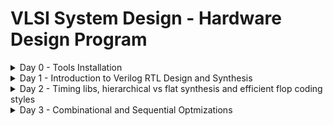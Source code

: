 # VLSI System Design - Hardware Design Program

<details>

 <summary>Day 0 - Tools Installation</summary>

## System Details

- **RAM**: 8GB
- **Storage**: 256GB SSD
- **OS**: macOS

## Yosys

```
$ git clone https://github.com/YosysHQ/yosys.git
$ brew install cmake gcc gawk tcl-tk libtool bison flex make
$ brew install graphviz xdot neovim macvim
$ cd yosys
$ git submodule update --init
$ make
$ ./yosys
```

![yosys](/images/Day0/yosys.png)

## Iverilog

```
$ brew install icarus-verilog
$ iverilog
```

![iverilog](/images/Day0/iverilog.png)

## GTKWave

```
$ brew install gtkwave
$ gtkwave
```

![gtkwave](/images/Day0/gtkwave.png)

## Introduction - Digital VLSI SoC Design and Planning

The following stages are involved in Digital VLSI SoC design and Planning:

- **Chip Modelling** - The planning starts with defining the chip. The design specifications are described in testbench (C/C++ based). This step is concluded by verifying the testbench using appropriate compilers.
- **Register-transfer level (RTL) Designing** - This stage involves creating a soft copy of the hardware, by converting c model to register-transfer level model using verilog and validate that design specifications are met.
- **Synthesis** - This step involves converting RTL verilog code (synthesizable code) to Gate Level Netlist which describes the design using logic gates. Macros (Reusable blocks in the design, this also require synthesizable code) and Analog IP (Block connecting with real analog world, this required functional RTL code).
- **SoC Integration** - Integrates all the netlist and blocks synthesized from RTL code into a single model (processor, memory, clock, analog IP, etc).
- **Physical Design** - Physical design converted logical connectivity of cells into physical connectivity. This step involves, Partitioning, Floorplanning, Power Planning, Placement, Clock Tree Synthesis, Routing and More.
- The final GDSII (Layout) generated from Netlist goes through verifications (DRC and LVS) steps before fabrication process (tapeout).
- The cycle is completed by testing the final chip from fab using the same testbench designed in planning phase to ensure the working the hardware chip.

</details>

<details>

 <summary>Day 1 - Introduction to Verilog RTL Design and Synthesis</summary>

## Overview

Day 1: RTL design and synthesis using Iverilog, GTKWave and Yosys with SKY130 Technology

### 1. Introduction to Open-Source Simulator Iverilog

- Simulator: A tool which is used to verify the RTL (Register Transfer Level) design and the tool used for this course is Iverilog.
- Design: Verilog code or a group of Verilog codes that, in order to satisfy the necessary requirements, implement the intended functionality.
- Testbench: A setup in which stimulus (test vectors) are applied to the design in order to verify its functionality.

#### How Simulator Works

- The simulator evaluates the ouput only when there is a change in the inputs.
- If no input changes, there is no change in output.

#### Test Design Structure

- The design may have one or more primary inputs and one or more primary outputs.
- The testbench does not have primary inputs or outputs.<br>
![iverilogDesignStructure](/images/Day1/iverilogDesignStructure.png)

#### Iverilog-Based Simulation Flow

- Iverilog is given both the design and the testbench.
- A VCD (Value Change Dump) file created by Iverilog is sent to GTKWave for waveform display.<br>
![iverilogSimulationFlow](/images/Day1/iverilogSimulationFlow.png)

### 2. Labs using Iverilog and GTKWave

#### Steps

- Clone the repository - git clone https://github.com/kunalg123/sky130RTLDesignAndSynthesisWorkshop.git <br>
![gitClone](/images/Day1/sky130GitClone.png)

#### Key Points

- my_lib: Directory contains all the standard cell files used for synthesis
- lib: Directory with Sky130 Standard Cell library used for synthesis
- verilog_files: Directory contains all the verilog codes, along with their testbench, for the standard cells used in lib.<br>
![files](/images/Day1/filesSky130.png)

#### Lab Steps

- Load the Multiplexer and its testnech into iverilog, then execute the a.out file which is generated through iverilog. This will generate vcd file.<br>
![iverilogLoad](/images/Day1/iverilogLoad.png)
- Load the .vcd file into the GTKWave for visulaization and functional verification.<br>
![gtkwaveLoad](/images/Day1/gtkwaveLoad.png)

### 3. Introduction to Yosys and Logic Synthesis

#### Introduction to Yosys

- Synthesizer tool converts verilog RTL design code into gate-level netlist.
- Yosys is a open source synthesizer tool used for coverting the RTL code to netlist.
- Netlist represents the design in terms of standard cells from the library (.lib) file.<br>
![yosysSetup](/images/Day1/yosysSetup.png)
- read_verilog: Command will read the design verilog file.
- read_liberty: Command will read the standard cell library file.
- write_verilog: Command will generate the netlist file.

#### Verification of Synthesis

- The generated netlist can be verified using iverilog.
- The primary inputs and outputs of the synthesized netlist remain the same as in the RTL design, meaning the same testbench can be used.
- The synthesis simulation should match with the RTL simulation.<br>
![synthesisVerify](/images/Day1/synthesisVerify.png)

#### Introduction to Logic Synthesis

- <strong>RTL Design:</strong> Behavioral representation of the required design specification written in verilog HDL<br>
![rtl](/images/Day1/RTLdesign.png)
- <strong>Synthesis:</strong> Conversion of RTL verilog code to gate level represenatation with logic gates and interconnects.
- <strong>Netlist:</strong> Consisting of logic gates and interconnects generated through synthesis process.<br>
![syn](/images/Day1/Synthesis.png)
- <strong>.lib:</strong> A collection of logical modules, including basic logic gates (e.g., AND, OR, NOT). Different flavors of the same gate exist (e.g., slow, medium, fast versions, 2input, 3input, 4input).
- <strong>Need of different falours of gate:</strong> Faster and slower cells have different useage in the design to meet different design specifications.<br>
![faster](/images/Day1/Need1.png)
![slower](/images/Day1/Need2.png)
![diff](/images/Day1/fastslow.png)
- <strong>Selection of cells:</strong> It is important to guide the synthesizer to select the flavour of cells that is optimum for the implementation of logic circuit. More use of faster cells may lead to bad circuit interms of power and area and hold time violations, more use of slower cells will lead to performace degardation and circuit becomes sluggish. All this guidance provided to the synthesizer through "Constraints".
- <strong>Synthesis illustration:</strong> <br>
![syn2](/images/Day1/synillustration.png)

### 4. Labs using Yosys and SKY130 PDKs

#### Lab steps

- Use of Iverilog to simulate RTL and Yosys for generating netlist.
- Visualize waveform from both RTL and synthesis simulation and analyze sythezied designs
- Invoke yosys to the sythesis process in the terminal <br>
![yosys](/images/Day0/yosys.png)
- Read liberty files consisting of library files <br>
![readLib](/images/Day1/readLib.png)
- Reading verilog design for verification <br>
![verifyDesign](/images/Day1/verifyread.png)
- Now Run synthesis process on the top-level module <br>
 `synth -top good_mux` <br>
![synTopLevel](/images/Day1/synTopLevel.png)
- Perform logic optimization using ABC command. This command will convert the RTL design to gate level with the cells, I/O singals provided in standard cell library <br>
 `abc -liberty ../sky130RTLDesignAndSynthesisWorkshop/verilog_files/good_mux.v` <br>
![abc](/images/Day1/abc.png)
- Use show command to view graphical representation of design <br>
 `show` <br>
![show1](/images/Day1/show1.png) <br>
![show2](/images/Day1/show2.png)
- Write Verilog Netlist file <br>
 `write_verilog good_mux_netlist.v or write_verilog -noattr good_mux_netlist.v`<br>
 `!gvim good_mux_netlist.v` <br>
![gvim](/images/Day1/gvim.png)

</details>

<details>
<summary>Day 2 - Timing libs, hierarchical vs flat synthesis and efficient flop coding styles</summary>

## Overview

Day 2: Understanding timing libraries (.libs), the difference between hieratchical and flat synthesis, and optimizing flip-flop coding techniques. These ideas are essential for enhancing RTL design and synthesis procedures.

### 1. Introduction to timing .libs

#### Introduction to timing .libs

- The breakdown of SkyWater 130nm process design kit's (PDK) library named `sky130_fd_sc_hd__tt_025C_1v80.lib` is -
- <strong>Sky130</strong>: 130nm technology developed by SkyWater.
- <strong>fd_sc_hd</strong>: Fully depleted, high density standard cell library.
- <strong>tt_025C</strong>: Indicates typical-typical process corner at temperature of 25°C.
- <strong>1v80</strong>: Nominal operating supply voltage of 1.8 Volts.
- <strong>PVT</strong>: Process-voltage-temperature variation is a term used to describe the three main sources of variation in circuit design: process, voltage, and temperature. PVT variations can affect a circuit's timing, power, and noise characteristics. PVT variations are caused by the unpredictability of process parameters during the fabrication of an integrated circuit (IC). Some of the parameters include: Oxide thickness, Channel length, Channel width, Impurity concentration densities, and Diffusion depths.

#### Basic Info from Library

 ![libInfo](/images/Day1/libInfo.png)

#### Cell `sky130_fd_sc_hd__a2111o_1`

- Indicates a 2-input AND into first input of 4-input OR. `X = ((A1 & A2) | B1 | C1 | D1)`
- <strong>a</strong>: AND gate
- <strong>o</strong>: OR gate
- <strong>2111</strong>: Two inputs (A1, A2) go into an AND gate. The result feeds into the first input of a 4-input OR gate (A1&A2, B1, C1, D1). <br>
![logicCell](/images/Day1/logicCell.png)

#### Other observations

- It also tell about the cell's 32 (5 input) combinations of leakage power values, area, power port info, description of capacitance, power, max_transistion of each pin, timing information.
- As the number of gates increases,a larger cell is employing wider transistors, the area also increases.
- Wider cells are faster but require larger areas and consume more power.
- Smaller cells have more delay but require less area and consume less power. <br>
![compareCells](/images/Day1/compareCells.png)

### 2. Hierarchical vs Flat Synthesis

#### Hierarchical vs Flat Synthesis

- Main difference is hierarchical synthesis allows for modular design whereas flat synthesis allows a single-level design.

#### Lab - Using multiple_module.v

![example1](/images/Day1/example1.png)

#### After Synthesis we expect -

![example2](/images/Day1/synBlock.jpeg)

#### Lab Steps - Hierarchical Synthesis

- Invoke Yosys <br>
  `./yosys`
- Read Liberty Files: Loads the library file for synthesis <br>
  `read_liberty -lib ../sky130RTLDesignAndSynthesisWorkshop/lib/sky130_fd_sc_hd__tt_025C_1v80.v`
- Read Verilog Files: Load design verilog file <br>
  `read_verilog ../sky130RTLDesignAndSynthesisWorkshop/verilog_files/multiple_modules.v`
- Run Synthesis on Top Level Module: Specify the top level module for yosys synthesis <br>
  `synth -top multiple_modules` <br>
![example3](/images/Day1/example3.png)
![example4](/images/Day1/example4.png)
- ABC Algorithum for Logic Optimization: Logic optimization of synthesized design by utilizing same liberty file. <br>
  `abc -liberty ../sky130RTLDesignAndSynthesisWorkshop/lib/sky130_fd_sc_hd__tt_025C_1v80.v`
![abcHS](/images/Day1/abcHS.png)
- Show command: to visualize the synthesized design <br>
  `show`
![showHS](/images/Day1/example5.png)
- Write Verilog Netlist: Generate synthesized netlist verilog file <br>
  `write_verilog -noattr multiple_modules_netlist.v`
![wvHS](/images/Day1/wvHS.png)
![mmnetlist](/images/Day1/mmnetlist.png)
- We can observe that hierarchy is preserved. The sub_module1 and sub_module2 are instantiated separately in the synthesized Verilog netlist rather than seeing AND or OR gate.

**Learning Note**:

- The selection of cells (implementation of design) depends on the synthesis tools/PDKs. The synthesis tool selects appropriate cells based on the design’s needs, balancing speed, area, and power to meet timing requirements effectively.
- In device fabrication, PMOS stacked structures are generally less preferred due to Larger Area Requirement. PMOS devices are generally larger than NMOS devices due to their need for lower doping concentrations to achieve the desired threshold voltage. Stacked PMOS structures therefore require more silicon area, which increases the chip’s footprint and cost. Other limitations include Higher Threshold Voltage (Vth) Requirement, increased delay and slower performance, increased power consumption, poorer substrate control.

#### Lab Steps - Flat Synthesis

- <strong>Flatten:</strong> Eliminates hierarchy and and converts the design to a flat structure. <br>
 `flatten` <br>
![flatten](/images/Day1/flatten.png)
- <strong>Write Flatten Synthesized Design to Netlist Verilog Code:</strong> Eliminates hierarchy and and converts the design to a flat structure. <br>
 `write_verilog -noattr multiple_modules_flat_netlist.v` <br>
 `!gvim multiple_modules_flat_netlist.v` <br>
![flattenBD](/images/Day1/flattenBD.png)
![wvFlatten](/images/Day1/wvFlatten.png)

#### Sub-module Level Synthesis and its necessity

- RTL (Register Transfer Level) designs consists of various functional blocks or sub-modules. Sub-module level synthesis allows each of these sub-modules to be synthesized independently.
- The synthesis tool may efficiently optimize each sub-module by synthesizing them separately. Each sub-module undergoes area minimization, technology mapping, and logic optimization. As a result, the total chip area is decreased and resources are used more effectively.
- Each submodule can be designed, verified, and optimized independently. They can be reused in a large design multiple times saving time and enhancing efficiency.
- Parallel processing increases efficiency by allowing the simultaneous synthesis of several sub-modules. Parallel synthesis greatly shortens turnaround times for large designs.

#### Lab Steps - Sub module synthesis

```
read_liberty -lib ../lib/sky130_fd_sc_hd__tt_025C_1v80.lib
read_verilog multiple_modules.v
synth -top sub_module1
abc -liberty ../lib/sky130_fd_sc_hd__tt_025C_1v80.lib
show
```

![submodule1](/images/Day1/submodule1.png)
![submodule2](/images/Day1/submodule2.png)
![submodule3](/images/Day1/submodule3.png)

### 3. Various Flop Coding Styles and Optimization

#### What are Flip-Flops?

- A flip-flop is a type of digital memory circuit that can store one bit of binary data, either a 0 or a 1. Unlike latches, which are level-sensitive, flip-flops are edge-triggered devices, meaning they change states only at specific moments, usually on the rising or falling edge of a clock signal. They form the building blocks for registers, counters, and other timing-dependent component where data needs to be stored, synchronized, or sequenced based on clock cycles.

#### Importance of flops and how do they prevent glitches in the circuit?

- Flops are essential components in digital circuits, providing stable and synchronized data storage and transfer, which is crucial for reliable circuit performance. As edge-triggered devices, flops only update their output in response to specific clock edges (e.g., rising or falling), ensuring data transitions occur at precise, controlled intervals. This timing control synchronizes all elements of the circuit, preventing timing misalignments, noise, and transient variations that could lead to unintended signal fluctuations, or glitches.
- Proper placement of flops during synthesis is equally important, as it minimizes data travel distances and timing delays, reducing overall power consumption and enhancing timing accuracy. Well-placed flops ensure consistent data flow and eliminate spurious outputs, allowing circuits to meet stringent timing requirements, enabling performance optimizations like pipelining, and ensuring energy efficiency through streamlined data handling. <br>
![flopglitch](/images/Day1/flopglitch.jpeg)

#### Different types of Flip-Flops

##### Synchronous Flip-Flops

- Synchronous flip-flops change their state based on a clock signal, meaning they respond only on a specific clock edge (e.g., rising or falling). This synchronization to the clock makes them predictable and easier to control, as all flip-flops in a synchronous circuit change state simultaneously based on the clock cycle. Synchronous flip-flops are widely used in digital systems because they allow for precise timing, which helps maintain consistent data flow and prevents glitches due to uncoordinated state changes.
- Example: D Flip-Flop, JK Flip-Flop
- Application: Used in synchronous circuits like counters, shift registers, and memory storage elements in a processor.

##### Asynchronous Flip-Flops

- Asynchronous flip-flops are not controlled by a clock signal; instead, they change state immediately when the input changes, which is independent of any clock. This behavior makes them faster but also more prone to timing issues, as they respond as soon as an input signal is detected. Asynchronous flip-flops are less common in large digital systems but useful in simple applications where immediate response is essential and timing control is less critical.
- Example: Set-Reset (SR) Latch (which can be converted into an asynchronous SR Flip-Flop)
- Application: Simple state-holding circuits, debounce circuits, or for immediate response requirements in small systems.

##### Set-Reset (SR) Flip-Flops

- Set-Reset (SR) flip-flops, also known as SR latches, are flip-flops with two inputs: Set (S) and Reset (R). These inputs allow the flip-flop to either "set" (output high) or "reset" (output low) its state. Unlike typical flip-flops that respond only to clock edges, SR flip-flops can be either asynchronous or synchronous, depending on whether they’re clocked. However, SR flip-flops have a unique state called the forbidden state (when both S and R are high) where the output becomes unpredictable.
- Example: Basic SR Latch (asynchronous), Clocked SR Flip-Flop (synchronous)
- Application: Used where simple on/off memory states are required, such as temporary storage, control systems, and toggling circuits.

#### Flop Simulations

##### dff_asyncres.v

![asyncrespaper](/images/Day1/asyncrespaper.jpeg)
![asyncrescode](/images/Day1/asyncrescode.png)
![asyncressim](/images/Day1/asyncressim.png)

##### dff_async_set.v

![asyncsetcode](/images/Day1/asyncsetcode.png)
![asyncsetsim](/images/Day1/asyncsetsim.png)

##### dff_syncres.v

![syncrespaper](/images/Day1/syncrespaper.jpeg)
![syncrescode](/images/Day1/syncrescode.png)
![syncressim](/images/Day1/syncressim.png)

#### Flop Synthesis

##### dff_asyncres.v

```
read_liberty -lib ../lib/sky130_fd_sc_hd__tt_025C_1v80.lib
read_verilog dff_asyncres.v
synth -top dff_asyncres
dfflibmap -liberty ../lib/sky130_fd_sc_hd__tt_025C_1v80.lib
abc -liberty ../lib/sky130_fd_sc_hd__tt_025C_1v80.lib
show
```

![asyncresstat](/images/Day1/asyncresstat.png)
![asyncresshow](/images/Day1/asyncresshow.png)

##### dff_async_set.v

```
read_liberty -lib ../lib/sky130_fd_sc_hd__tt_025C_1v80.lib
read_verilog dff_async_set.v
synth -top dff_async_set
dfflibmap -liberty ../lib/sky130_fd_sc_hd__tt_025C_1v80.lib
abc -liberty ../lib/sky130_fd_sc_hd__tt_025C_1v80.lib
show
```

![asyncsetstat](/images/Day1/asyncsetstat.png)
![asyncsetshow](/images/Day1/asyncsetshow.png)

##### dff_syncres.v

```
read_liberty -lib ../lib/sky130_fd_sc_hd__tt_025C_1v80.lib
read_verilog dff_syncres.v
synth -top dff_syncres
dfflibmap -liberty ../lib/sky130_fd_sc_hd__tt_025C_1v80.lib
abc -liberty ../lib/sky130_fd_sc_hd__tt_025C_1v80.lib
stat
show
```

![syncresstat](/images/Day1/syncresstat.png)
![syncresshow](/images/Day1/syncresshow.png)

##### DFF SyncRes Block Diagram Analysis

![syncresanalysis](/images/Day1/syncresanalysis.png)

**NOTE** - The command dfflibmap -liberty <lib_path> is used because every standard cell libary stores flipflops standard cells in a seperate lib space and we need to explicitly mention sythesizer to consider these lib files for flipflop synthesis.

#### Interesting Optimizations

##### Multiply by 2 (mult_2 synthesis)

- To implement y[3:0] = 2*a[2:0], we append a 1'b0 to the a[2:0] i.e, y[3:0] = {a[2:0],0}. This is also equal to left shift the input bits by 1. This can be realized by just wiring and expect no hardware is required in this case. The command 'abc' is not required for mapping when there are no cells.

```
module mul2 (input [2:0] a, output [3:0] y);
	assign y = a * 2;
endmodule
```

![mul2paper](/images/Day1/mul2paper.png)

```
read_liberty -lib ../lib/sky130_fd_sc_hd__tt_025C_1v80.lib
read_verilog mult_2.v
synth -top mul2
abc -liberty ../lib/sky130_fd_sc_hd__tt_025C_1v80.lib
show
write_verilog -noattr mul2_netlist.v
```

![mul2stat](/images/Day1/mul2stat.png)
![mul2show](/images/Day1/mul2show.png)
![mul2netlist](/images/Day1/mul2netlist.png)

##### Multiply by 9 (special case synthesis)

- To implement y[5:0] = 9*a[2:0], we append 000 to a[2:0] and then add a i.e, y[5:0] = {a[2:0],000} + a[2:0] (y=9*a can be considered 8*a+1*a ). This can be realized just by wiring and expect no hardware.

```
module mult8 (input [2:0] a , output [5:0] y);
	assign y = a * 9;
endmodule
```

![mul8paper](/images/Day1/mul8paper.png)

```
read_liberty -lib ../lib/sky130_fd_sc_hd__tt_025C_1v80.lib
read_verilog mult_8.v
synth -top mult8
abc -liberty ../lib/sky130_fd_sc_hd__tt_025C_1v80.lib
show
write_verilog -noattr mul8_netlist.v
```

![mul8stat](/images/Day1/mul8stat.png)
![mul8show](/images/Day1/mul8show.png)
![mul8netlist](/images/Day1/mul8netlist.png)

</details>

<details>
<summary>Day 3 -  Combinational and Sequential Optmizations </summary>

## Overview

Day 3: Understanding about combinational and sequential optmizations
techniques and importance in chip design.

### 1. Introduction to Optimizations

#### Introduction to Optimization

- Sequencing the logic to achieve the most optimized design (Area and Power Saving).
- Techniques used in optimization:
  - **Constant Propagation**: Directly optimized by identifying constant signals within the circuit, known as constant propagation, to simplify the design.
  - **Boolean Logic Optimization**: Techniques such as K-map and Quine McKluskey for simplifying Boolean expressions, reducing the complexity of logic expressions and enhancing efficiency.

#### Combinational Logic Optimization

- **Constant Propagation**: Direct optimization technique that substitutes the values of known constant variable. In addition to removing pointless computations, this can simplify expressions. Consider the following example, if `A` signal is always `0` in a certain context, any expression dependent on that signal can be simplified accordingly.

![ccp](/images/Day1/ccp.png)

- **Boolean Logic Optimization**: Using methods such as Karnaugh maps (K-maps) or the Quine-McCluskey algorithm, boolean expressions can be simiplied further. This helps reduce the number of logic gates implemented in the design, improving area and power consumption.

![cbl](/images/Day1/cbl.png)

#### Sequential Logic Optimization

- Sequential logic optimization concentrates on unnecessary flip-flops and state reduction.
- **Basic Technique**: Sequential constant propagation. If a flip-flop’s output (Q) remains unchanged (when D is tied to 0 in an async reset), the flip-flop can be removed to streamline the circuit.
- **Advance Techniques**:
  - **State Optimization**: Removes unused states to simplify the state machine.
  - **Sequential Logic Cloning**: Reduces interconnect delays by duplicating a flip-flop whose output feeds multiple distant flops, placing each clone close to its destination. (Floor Plan Aware Synthesis)
  - **Retiming**: Adjusts the placement of combinational logic between flip-flops, redistributing it to optimize the slack time and increase the maximum operating frequency. Improve the performance of the circuit.

##### Sequential constant propagation

- Consider an example of DFF with asynchronous reset where D input is grounded, the logic ie reduced to Y=1. Whereas for a DFF with the asynchronous set because while Q=1 when Set=1, but Q=0 at Set=0 at the next CLK pulse. Q is dependent not only on Set but also on the clock edge, so this technique canot be applied.

![scp](/images/Day1/scp.png)

##### Other Techniques not covered in labs

![oso](/images/Day1/oso.png)

### 2. Combinational Logic Optimizations

#### Introduction to Optimization

</details>
